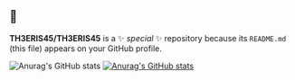 ## 👋


**TH3ERIS45/TH3ERIS45** is a ✨ _special_ ✨ repository because its `README.md` (this file) appears on your GitHub profile.


![Anurag's GitHub stats](https://github-readme-stats.vercel.app/api?username=TH3ERIS45&show_icons=true&theme=transparent)
[![Anurag's GitHub stats](https://github-readme-stats.vercel.app/api?username=TH3ERIS45)](https://github.com/anuraghazra/github-readme-stats)
